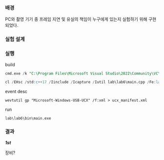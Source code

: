 ### 배경

PC와 촬영 기기 중 프레임 지연 및 유실의 책임이 누구에게 있는지 실험하기 위해 구현되었다.

### 실험 설계

### 실행

build
```sql
cmd.exe /k "C:\Program Files\Microsoft Visual Studio\2022\Community\VC\Auxiliary\Build\vcvars64.bat"

cl /EHsc /std:c++17 /Iinclude /Icapture /Iutil lab\lab6\main.cpp /Fe:lab\lab6\bin\main.exe mfplat.lib mf.lib mfreadwrite.lib mfuuid.lib propsys.lib ole32.lib
```

event desc
```
wevtutil gp "Microsoft-Windows-USB-UCX" /f:xml > ucx_manifest.xml
```

run
```
lab\lab6\bin\main.exe
```


### 결과

***1st***

장비?

